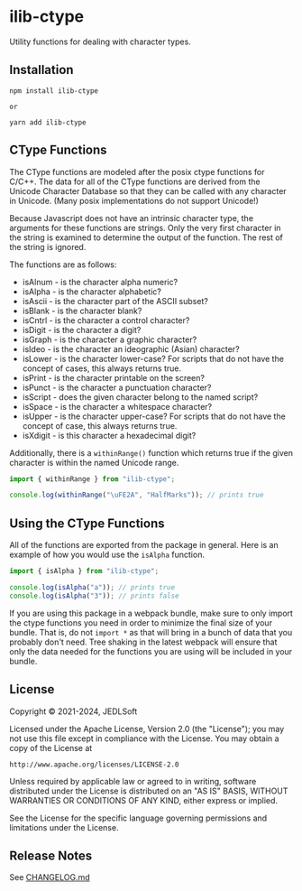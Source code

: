 # ilib-ctype

Utility functions for dealing with character types.

## Installation

```
npm install ilib-ctype

or

yarn add ilib-ctype
```

## CType Functions

The CType functions are modeled after the posix ctype functions for C/C++.
The data for all of the CType functions are derived from the Unicode
Character Database so that they can be called with any character in
Unicode. (Many posix implementations do not support Unicode!)

Because Javascript does not have an intrinsic character type, the arguments
for these functions are strings. Only the very first character in the
string is examined to determine the output of the function. The rest of
the string is ignored.

The functions are as follows:

- isAlnum - is the character alpha numeric?
- isAlpha - is the character alphabetic?
- isAscii - is the character part of the ASCII subset?
- isBlank - is the character blank?
- isCntrl - is the character a control character?
- isDigit - is the character a digit?
- isGraph - is the character a graphic character?
- isIdeo - is the character an ideographic (Asian) character?
- isLower - is the character lower-case? For scripts that do not have
  the concept of cases, this always returns true.
- isPrint - is the character printable on the screen?
- isPunct - is the character a punctuation character?
- isScript - does the given character belong to the named script?
- isSpace - is the character a whitespace character?
- isUpper - is the character upper-case? For scripts that do not have
  the concept of case, this always returns true.
- isXdigit - is this character a hexadecimal digit?

Additionally, there is a `withinRange()` function which returns
true if the given character is within the named Unicode range.

```javascript
import { withinRange } from "ilib-ctype";

console.log(withinRange("\uFE2A", "HalfMarks")); // prints true
```

## Using the CType Functions

All of the functions are exported from the package in general. Here is
an example of how you would use the `isAlpha` function.

```javascript
import { isAlpha } from "ilib-ctype";

console.log(isAlpha("a")); // prints true
console.log(isAlpha("3")); // prints false
```

If you are using this package in a webpack bundle, make sure to
only import the ctype functions you need in order to minimize
the final size of your bundle. That is, do not `import *` as that
will bring in a bunch of data that you probably don't need. Tree
shaking in the latest webpack will ensure that only the data needed
for the functions you are using will be included in your bundle.

## License

Copyright © 2021-2024, JEDLSoft

Licensed under the Apache License, Version 2.0 (the "License");
you may not use this file except in compliance with the License.
You may obtain a copy of the License at

    http://www.apache.org/licenses/LICENSE-2.0

Unless required by applicable law or agreed to in writing, software
distributed under the License is distributed on an "AS IS" BASIS,
WITHOUT WARRANTIES OR CONDITIONS OF ANY KIND, either express or implied.

See the License for the specific language governing permissions and
limitations under the License.

## Release Notes

See [CHANGELOG.md](./CHANGELOG.md)
